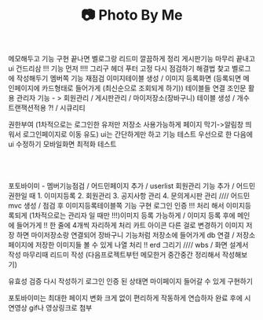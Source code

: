 <h1 align="center">📷 Photo By Me </h1><br>


메모해두고 기능 구현 끝나면 벨로그랑 리드미 깔끔하게 정리
게시판기능 마무리 끝내고 ui 건드리삼 !!! 기능 먼저 !!!!
그리구 헤더 푸터 고정 다시 점검하기
해결법 찾고 벨로그에 작성해두기
멤버쪽 기능 재점검
이미지테이블 생성 / 이미지 등록화면 (등록되면 메인페이지에 카드형태로 들어가게 (최신순으로 조회되게 하기))
테이블들 연결 조인문 활용
관리자 기능 - > 회원관리 / 게시판관리 / 
마이저장소(장바구니) 테이블 생성 / 
개수 트랜잭션적용 ?! / 
시큐리티

권한부여 (1차적으로는 로그인한 유저만 저장소 사용가능하게
페이지 막기->알림창 띄워서 로그인페이지로 이동 유도)
ui는 간단하게만 하고 기능 테스트 우선으로 한 다음에
ui 수정하기 모바일화면 최적화 테스트

<br>
<br>
<br>
포토바이미 - 멤버기능점검 / 어드민페이지 추가 / userlist 회원관리 기능 추가 / 어드민권한일 때 
1. 이미지등록 2. 회원관리 3. 공지사항 관리 4. 문의게시판 관리 //// 
어드민 mvc 생성 / 
점검 후 
이미지등록테이블쪽 기능 구현
로그인 인증 !!! 처리 해서 이미지등록되게 (1차적으로는 관리자 일 때만 !!!)이미지 등록 가능하게 /
이미지 등록 후에 메인에 들어가게 !! 한 줄에 4개씩 자리하게 처리
카트 아이콘 다른 걸로 변경하기 
이미지 저장 하면 마이저장소랑 연결되어 장바구니 기능처럼 저장소에 들어가게 db 연결 / 저장소페이지에 저장한 이미지들 볼 수 있게 나열 처리 !!
erd 그리기 //// wbs / 화면 설계서 작성 마무리때 리드미 작성 (다음프로젝트부턴 메모한거 중간중간 정리해서 작성해보기)

유효성 검증 다시 작성하기
로그인 인증 된 상태면 마이페이지 들어갈 수 있게 구현하기

포토바이미는 최대한 페이지 변화 크게 없이 편리하게 작동하게 연습하자
완료 후에 시연영상 gif나 영상링크로 첨부

